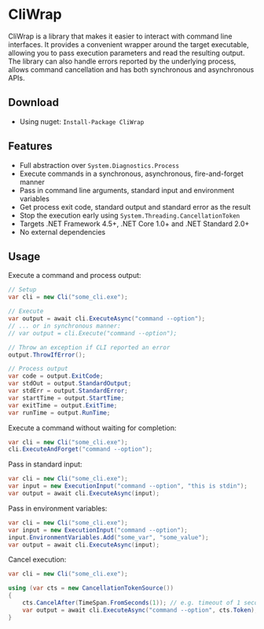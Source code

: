 # CliWrap

CliWrap is a library that makes it easier to interact with command line interfaces. It provides a convenient wrapper around the target executable, allowing you to pass execution parameters and read the resulting output. The library can also handle errors reported by the underlying process, allows command cancellation and has both synchronous and asynchronous APIs.

## Download

- Using nuget: `Install-Package CliWrap`

## Features

- Full abstraction over `System.Diagnostics.Process`
- Execute commands in a synchronous, asynchronous, fire-and-forget manner
- Pass in command line arguments, standard input and environment variables
- Get process exit code, standard output and standard error as the result
- Stop the execution early using `System.Threading.CancellationToken`
- Targets .NET Framework 4.5+, .NET Core 1.0+ and .NET Standard 2.0+
- No external dependencies

## Usage

Execute a command and process output:
```c#
// Setup
var cli = new Cli("some_cli.exe");

// Execute
var output = await cli.ExecuteAsync("command --option");
// ... or in synchronous manner:
// var output = cli.Execute("command --option");

// Throw an exception if CLI reported an error
output.ThrowIfError();

// Process output
var code = output.ExitCode;
var stdOut = output.StandardOutput;
var stdErr = output.StandardError;
var startTime = output.StartTime;
var exitTime = output.ExitTime;
var runTime = output.RunTime;
```

Execute a command without waiting for completion:
```c#
var cli = new Cli("some_cli.exe");
cli.ExecuteAndForget("command --option");
```

Pass in standard input:
```c#
var cli = new Cli("some_cli.exe");
var input = new ExecutionInput("command --option", "this is stdin");
var output = await cli.ExecuteAsync(input);
```

Pass in environment variables:
```c#
var cli = new Cli("some_cli.exe");
var input = new ExecutionInput("command --option");
input.EnvironmentVariables.Add("some_var", "some_value");
var output = await cli.ExecuteAsync(input);
```

Cancel execution:
```c#
var cli = new Cli("some_cli.exe");

using (var cts = new CancellationTokenSource())
{
    cts.CancelAfter(TimeSpan.FromSeconds(1)); // e.g. timeout of 1 second
    var output = await cli.ExecuteAsync("command --option", cts.Token);
}
```
